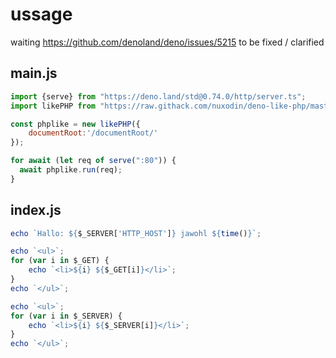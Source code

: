 # ussage

waiting https://github.com/denoland/deno/issues/5215 to be fixed / clarified  

## main.js
```js
import {serve} from "https://deno.land/std@0.74.0/http/server.ts";
import likePHP from "https://raw.githack.com/nuxodin/deno-like-php/master/php.js";

const phplike = new likePHP({
	documentRoot:'/documentRoot/'
});

for await (let req of serve(":80")) {
  await phplike.run(req);
}
```

## index.js
```js
echo `Hallo: ${$_SERVER['HTTP_HOST']} jawohl ${time()}`;

echo `<ul>`;
for (var i in $_GET) {
    echo `<li>${i} ${$_GET[i]}</li>`;
}
echo `</ul>`;

echo `<ul>`;
for (var i in $_SERVER) {
    echo `<li>${i} ${$_SERVER[i]}</li>`;
}
echo `</ul>`;

```
